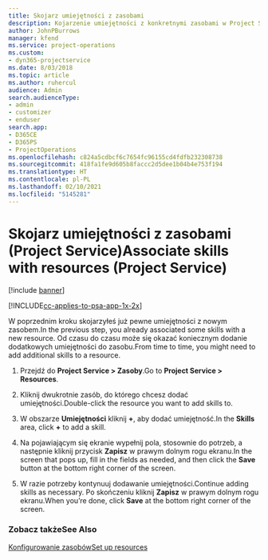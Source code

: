 ```yaml
---
title: Skojarz umiejętności z zasobami
description: Kojarzenie umiejętności z konkretnymi zasobami w Project Service
author: JohnPBurrows
manager: kfend
ms.service: project-operations
ms.custom:
- dyn365-projectservice
ms.date: 8/03/2018
ms.topic: article
ms.author: ruhercul
audience: Admin
search.audienceType:
- admin
- customizer
- enduser
search.app:
- D365CE
- D365PS
- ProjectOperations
ms.openlocfilehash: c824a5cdbcf6c7654fc96155cd4fdfb232308738
ms.sourcegitcommit: 418fa1fe9d605b8faccc2d5dee1b04b4e753f194
ms.translationtype: HT
ms.contentlocale: pl-PL
ms.lasthandoff: 02/10/2021
ms.locfileid: "5145281"
---
```

# <a name="associate-skills-with-resources-project-service"></a><span data-ttu-id="57ef5-103">Skojarz umiejętności z zasobami (Project Service)</span><span class="sxs-lookup"><span data-stu-id="57ef5-103">Associate skills with resources (Project Service)</span></span>

[!include [banner](../includes/psa-now-project-operations.md)]

[!INCLUDE[cc-applies-to-psa-app-1x-2x](../includes/cc-applies-to-psa-app-1x-2x.md)]

<span data-ttu-id="57ef5-104">W poprzednim kroku skojarzyłeś już pewne umiejętności z nowym zasobem.</span><span class="sxs-lookup"><span data-stu-id="57ef5-104">In the previous step, you already associated some skills with  a new resource.</span></span> <span data-ttu-id="57ef5-105">Od czasu do czasu może się okazać koniecznym dodanie dodatkowych umiejętności do zasobu.</span><span class="sxs-lookup"><span data-stu-id="57ef5-105">From time to time, you might need to add additional skills to a resource.</span></span>  
  
1.  <span data-ttu-id="57ef5-106">Przejdź do **Project Service > Zasoby**.</span><span class="sxs-lookup"><span data-stu-id="57ef5-106">Go to **Project Service > Resources**.</span></span>  
  
2.  <span data-ttu-id="57ef5-107">Kliknij dwukrotnie zasób, do którego chcesz dodać umiejętności.</span><span class="sxs-lookup"><span data-stu-id="57ef5-107">Double-click the resource you want to add skills to.</span></span>  
  
3.  <span data-ttu-id="57ef5-108">W obszarze **Umiejętności** kliknij **+**, aby dodać umiejętność.</span><span class="sxs-lookup"><span data-stu-id="57ef5-108">In the **Skills** area, click **+** to add a skill.</span></span>  
  
4.  <span data-ttu-id="57ef5-109">Na pojawiającym się ekranie wypełnij pola, stosownie do potrzeb, a następnie kliknij przycisk **Zapisz** w prawym dolnym rogu ekranu.</span><span class="sxs-lookup"><span data-stu-id="57ef5-109">In the screen that pops up, fill in the fields as needed, and then click the **Save** button at the bottom right corner of the screen.</span></span>  
  
5.  <span data-ttu-id="57ef5-110">W razie potrzeby kontynuuj dodawanie umiejętności.</span><span class="sxs-lookup"><span data-stu-id="57ef5-110">Continue adding skills as necessary.</span></span> <span data-ttu-id="57ef5-111">Po skończeniu kliknij **Zapisz** w prawym dolnym rogu ekranu.</span><span class="sxs-lookup"><span data-stu-id="57ef5-111">When you’re done, click **Save** at the bottom right corner of the screen.</span></span>  
  
### <a name="see-also"></a><span data-ttu-id="57ef5-112">Zobacz także</span><span class="sxs-lookup"><span data-stu-id="57ef5-112">See Also</span></span>  
 [<span data-ttu-id="57ef5-113">Konfigurowanie zasobów</span><span class="sxs-lookup"><span data-stu-id="57ef5-113">Set up resources</span></span>](../psa/set-up-resources.md)
